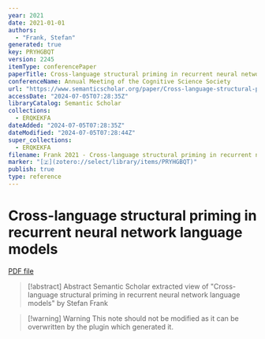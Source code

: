 ```yaml
---
year: 2021
date: 2021-01-01
authors:
  - "Frank, Stefan"
generated: true
key: PRYHGBQT
version: 2245
itemType: conferencePaper
paperTitle: Cross-language structural priming in recurrent neural network language models
conferenceName: Annual Meeting of the Cognitive Science Society
url: "https://www.semanticscholar.org/paper/Cross-language-structural-priming-in-recurrent-Frank/03fdef222c6a75caf09e5d5dc190ae55e0cfbbcc"
accessDate: "2024-07-05T07:28:35Z"
libraryCatalog: Semantic Scholar
collections:
  - ERQKEKFA
dateAdded: "2024-07-05T07:28:35Z"
dateModified: "2024-07-05T07:28:44Z"
super_collections:
  - ERQKEKFA
filename: Frank 2021 - Cross-language structural priming in recurrent neural network language models.pdf
marker: "[🇿](zotero://select/library/items/PRYHGBQT)"
publish: true
type: reference
---
```

# Cross-language structural priming in recurrent neural network language models

[PDF file](/Papers/PDFs/Frank%202021%20-%20Cross-language%20structural%20priming%20in%20recurrent%20neural%20network%20language%20models.pdf)

> [!abstract] Abstract
> Semantic Scholar extracted view of "Cross-language structural priming in recurrent neural network language models" by Stefan Frank

>[!warning] Warning
> This note should not be modified as it can be overwritten by the plugin which generated it.

